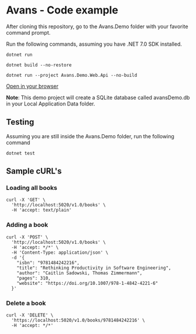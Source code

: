 # Avans - Code example
After cloning this repository, go to the Avans.Demo folder with your favorite
command prompt.

Run the following commands, assuming you have .NET 7.0 SDK installed.

```dotnet run```

```dotnet build --no-restore```

```dotnet run --project Avans.Demo.Web.Api --no-build```

[Open in your browser](http://localhost:5020/swagger/index.html)


**Note**: This demo project will create a SQLite database called avansDemo.db in your Local Application Data folder.

## Testing
Assuming you are still inside the Avans.Demo folder, run the following command

```dotnet test```


## Sample cURL's

### Loading all books
```
curl -X 'GET' \
  'http://localhost:5020/v1.0/books' \
  -H 'accept: text/plain'
```

### Adding a book
```
curl -X 'POST' \
  'http://localhost:5020/v1.0/books' \
  -H 'accept: */*' \
  -H 'Content-Type: application/json' \
  -d '{
    "isbn": "9781484242216",
    "title": "Rethinking Productivity in Software Engineering",
    "author": "Caitlin Sadowski, Thomas Zimmermann",
    "pages": 310,
    "website": "https://doi.org/10.1007/978-1-4842-4221-6"
  }'
```

### Delete a book
```
curl -X 'DELETE' \
  'https://localhost:5020/v1.0/books/9781484242216' \
  -H 'accept: */*'
```